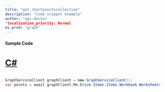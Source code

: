 ```yaml
---
title: "get_chartpointscollection"
description: "Code snippet example" 
author: "api-doctor
"localization_priority: Normal
ms.prod: "graph"
--- 
```

#### Sample Code
# [C#](#tab/Csharp)

```C#

GraphServiceClient graphClient = new GraphServiceClient();
var points = await graphClient.Me.Drive.Items.Items.Workbook.Worksheets.Worksheets.Charts.Charts.Series.Series.Points.Request().GetAsync();

```